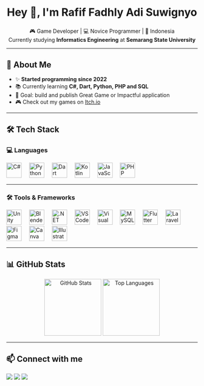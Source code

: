 <h1 align="center">Hey 👋, I'm Rafif Fadhly Adi Suwignyo</h1>

###

<p align="center">
  🎮 Game Developer | 💻 Novice Programmer | 📍 Indonesia <br/>
  Currently studying <b>Informatics Engineering</b> at <b>Semarang State University</b>
</p>

---

## 🚀 About Me  

- ✨ **Started programming since 2022**  
- 📚 Currently learning **C#, Dart, Python, PHP and SQL**  
- 🎯 Goal: build and publish Great Game or Impactful application 
- 🎮 Check out my games on [Itch.io](https://rfas-dev.itch.io/)  

---

## 🛠️ Tech Stack  

### 💻 Languages  
<div align="left">
  <img src="https://cdn.jsdelivr.net/gh/devicons/devicon/icons/csharp/csharp-original.svg" height="40" alt="C#" />
  <img width="12"/>
  <img src="https://cdn.jsdelivr.net/gh/devicons/devicon/icons/python/python-original.svg" height="40" alt="Python"/>
  <img width="12"/>
  <img src="https://cdn.jsdelivr.net/gh/devicons/devicon/icons/dart/dart-original.svg" height="40" alt="Dart"/>
  <img width="12"/>
  <img src="https://cdn.jsdelivr.net/gh/devicons/devicon/icons/kotlin/kotlin-original.svg" height="40" alt="Kotlin"/>
  <img width="12"/>
  <img src="https://cdn.jsdelivr.net/gh/devicons/devicon/icons/javascript/javascript-original.svg" height="40" alt="JavaScript"/>
  <img width="12"/>
  <img src="https://cdn.jsdelivr.net/gh/devicons/devicon/icons/php/php-original.svg" height="40" alt="PHP"/>
</div>

---

### 🛠 Tools & Frameworks  
<div align="left">
  <img src="https://cdn.jsdelivr.net/gh/devicons/devicon/icons/unity/unity-original.svg" height="40" alt="Unity"/>
  <img width="12"/>
  <img src="https://cdn.jsdelivr.net/gh/devicons/devicon/icons/blender/blender-original.svg" height="40" alt="Blender"/>
  <img width="12"/>
  <img src="https://cdn.jsdelivr.net/gh/devicons/devicon/icons/dotnetcore/dotnetcore-original.svg" height="40" alt=".NET"/>
  <img width="12"/>
  <img src="https://cdn.jsdelivr.net/gh/devicons/devicon/icons/vscode/vscode-original.svg" height="40" alt="VSCode"/>
  <img width="12"/>
  <img src="https://cdn.jsdelivr.net/gh/devicons/devicon/icons/visualstudio/visualstudio-plain.svg" height="40" alt="Visual Studio"/>
  <img width="12"/>
  <img src="https://cdn.jsdelivr.net/gh/devicons/devicon/icons/mysql/mysql-original.svg" height="40" alt="MySQL"/>
  <img width="12"/>
  <img src="https://cdn.jsdelivr.net/gh/devicons/devicon/icons/flutter/flutter-original.svg" height="40" alt="Flutter"/>
  <img width="12"/>
  <img src="https://cdn.jsdelivr.net/gh/devicons/devicon/icons/laravel/laravel-original.svg" height="40" alt="Laravel"/>
  <img width="12"/>
  <img src="https://cdn.jsdelivr.net/gh/devicons/devicon/icons/figma/figma-original.svg" height="40" alt="Figma"/>
  <img width="12"/>
  <img src="https://cdn.jsdelivr.net/gh/devicons/devicon/icons/canva/canva-original.svg" height="40" alt="Canva"/>
  <img width="12"/>
  <img src="https://cdn.jsdelivr.net/gh/devicons/devicon/icons/illustrator/illustrator-plain.svg" height="40" alt="Illustrator"/>
</div>

---

## 📊 GitHub Stats  

<div align="center">
  <img src="https://github-readme-stats.vercel.app/api?username=RafifFadhly&show_icons=true&include_all_commits=true&count_private=true&theme=dracula&hide_border=false" height="150" alt="GitHub Stats" />
  <img src="https://github-readme-stats.vercel.app/api/top-langs?username=RafifFadhly&layout=compact&langs_count=8&theme=dracula&hide_border=false" height="150" alt="Top Languages" />
</div>

---

## 📫 Connect with me  

<div align="left">
  <a href="https://rfas-dev.itch.io/"><img src="https://img.shields.io/badge/Itch.io-FA5C5C?style=for-the-badge&logo=itch.io&logoColor=white" /></a>
  <a href="mailto:rafiffadhly06@gmail.com"><img src="https://img.shields.io/badge/Email-D14836?style=for-the-badge&logo=gmail&logoColor=white" /></a>
  <a href="https://www.linkedin.com/in/rafiffadhly"><img src="https://img.shields.io/badge/LinkedIn-0077B5?style=for-the-badge&logo=linkedin&logoColor=white" /></a>
</div>
